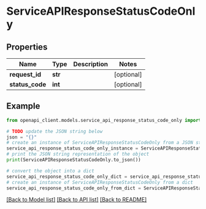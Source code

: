 # ServiceAPIResponseStatusCodeOnly


## Properties

Name | Type | Description | Notes
------------ | ------------- | ------------- | -------------
**request_id** | **str** |  | [optional] 
**status_code** | **int** |  | [optional] 

## Example

```python
from openapi_client.models.service_api_response_status_code_only import ServiceAPIResponseStatusCodeOnly

# TODO update the JSON string below
json = "{}"
# create an instance of ServiceAPIResponseStatusCodeOnly from a JSON string
service_api_response_status_code_only_instance = ServiceAPIResponseStatusCodeOnly.from_json(json)
# print the JSON string representation of the object
print(ServiceAPIResponseStatusCodeOnly.to_json())

# convert the object into a dict
service_api_response_status_code_only_dict = service_api_response_status_code_only_instance.to_dict()
# create an instance of ServiceAPIResponseStatusCodeOnly from a dict
service_api_response_status_code_only_from_dict = ServiceAPIResponseStatusCodeOnly.from_dict(service_api_response_status_code_only_dict)
```
[[Back to Model list]](../README.md#documentation-for-models) [[Back to API list]](../README.md#documentation-for-api-endpoints) [[Back to README]](../README.md)


